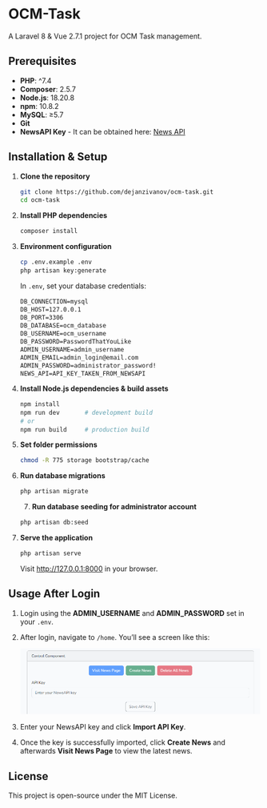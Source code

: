 # OCM-Task

A Laravel 8 & Vue 2.7.1 project for OCM Task management.

## Prerequisites

- **PHP**: ^7.4
- **Composer**: 2.5.7  
- **Node.js**: 18.20.8 
- **npm**: 10.8.2  
- **MySQL**: ≥5.7
- **Git**
- **NewsAPI Key** - It can be obtained here:  [News API](https://newsapi.org/)

## Installation & Setup

1. **Clone the repository**
   ```bash
   git clone https://github.com/dejanzivanov/ocm-task.git
   cd ocm-task
   ```

2. **Install PHP dependencies**
   ```bash
   composer install
   ```

3. **Environment configuration**
   ```bash
   cp .env.example .env
   php artisan key:generate
   ```
   In `.env`, set your database credentials:
   ```
   DB_CONNECTION=mysql
   DB_HOST=127.0.0.1
   DB_PORT=3306
   DB_DATABASE=ocm_database
   DB_USERNAME=ocm_username
   DB_PASSWORD=PasswordThatYouLike
   ADMIN_USERNAME=admin_username
   ADMIN_EMAIL=admin_login@email.com
   ADMIN_PASSWORD=administrator_password!
   NEWS_API=API_KEY_TAKEN_FROM_NEWSAPI
   ```

4. **Install Node.js dependencies & build assets**
   ```bash
   npm install
   npm run dev       # development build
   # or
   npm run build     # production build
   ```

5. **Set folder permissions**
   ```bash
   chmod -R 775 storage bootstrap/cache
   ```

6. **Run database migrations**
   ```bash
   php artisan migrate
   ```

   7. **Run database seeding for administrator account**
   ```bash
   php artisan db:seed
   ```

8. **Serve the application**
   ```bash
   php artisan serve
   ```
   Visit http://127.0.0.1:8000 in your browser.

## Usage After Login

1. Login using the **ADMIN_USERNAME** and **ADMIN_PASSWORD** set in your `.env`.  
2. After login, navigate to `/home`. You’ll see a screen like this:

   ![API Input Screen](https://raw.githubusercontent.com/dejanzivanov/ocm-task/refs/heads/main/instructions/api_input.png)

3. Enter your NewsAPI key and click **Import API Key**.  
4. Once the key is successfully imported, click **Create News** and afterwards **Visit News Page** to view the latest news.


## License

This project is open-source under the MIT License.
